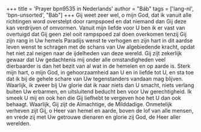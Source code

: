 +++
title = 'Prayer bpn9535 in Nederlands'
author = "Báb"
tags = ['lang-nl', 'bpn-unsorted', "Báb"]
+++
Gij weet zeer wel, o mijn God, dat ik vanuit alle richtingen word overstelpt door rampspoed en dat niemand dan Gij deze kan verdrijven of omvormen. Vanuit mijn liefde voor U ben ik er vast van overtuigd dat Gij geen ziel ooit rampspoed zal doen overkomen tenzij Gij zijn rang in Uw hemels Paradijs wenst te verhogen en zijn hart in dit aardse leven wenst te schragen met de schans van Uw algebiedende kracht, opdat het niet zal neigen naar de ijdelheden van deze wereld. Gij zijt zekerlijk gewaar dat Uw gedachtenis mij onder alle omstandigheden veel dierbaarder is dan het bezit van al wat in de hemelen en op aarde is.
Sterk mijn hart, o mijn God, in gehoorzaamheid aan U en in liefde tot U, en sta toe dat ik bij de gehele schare van Uw tegenstanders vandaan mag blijven. Waarlijk, ik zweer bij Uw glorie dat ik naar niets dan U smacht, niets verlang buiten Uw erbarmen, en uitsluitend beducht ben voor Uw gerechtigheid. Ik smeek U mij en ook hen die Gij liefhebt te vergeven hoe het U dan ook behaagt. Waarlijk, Gij zijt de Almachtige, de Milddadige.
Onmetelijk verheven zijt Gij, o Heer van hemel en aarde, boven de lof van alle mensen, en vrede zij met Uw getrouwe dienaren en glorie zij God, de Heer aller werelden.
